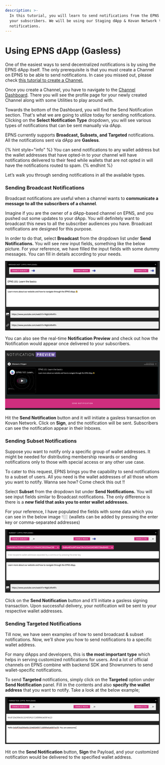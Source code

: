 ```yaml
---
description: >-
  In this tutorial, you will learn to send notifications from the EPNS dApp to
  your subscribers. We will be using our Staging dApp & Kovan Network to deliver
  notifications.
---
```


# Using EPNS dApp (Gasless)

One of the easiest ways to send decentralized notifications is by using the EPNS dApp itself. The only prerequisite is that you must create a Channel on EPNS to be able to send notifications. In case you missed out, please check [this tutorial to create a Channel.](../create-your-notif-channel/)

Once you create a Channel, you have to navigate to the [Channel Dashboard](https://staging.epns.io/#/dashboard). There you will see the profile page for your newly created Channel along with some Utilities to play around with.

Towards the bottom of the Dashboard, you will find the Send Notification section. That's what we are going to utilize today for sending notifications. Clicking on the **Select Notification Type** dropdown, you will see various types of notifications that can be sent manually via dApp.

EPNS currently supports **Broadcast, Subsets, and Targeted** notifications. All the notifications sent via dApp are **Gasless**.

{% hint style="info" %}
You can  send notifications to any wallet address but the wallet addresses that have opted-in to your channel will have notifications delivered to their feed while wallets that are not opted in will have the notifications routed to spam.
{% endhint %}

Let’s walk you through sending notifications in all the available types.

### Sending Broadcast Notifications

Broadcast notifications are useful when a channel wants to **communicate a message to all the subscribers of a channel**.

Imagine if you are the owner of a dApp-based channel on EPNS, and you pushed out some updates to your dApp. You will definitely want to broadcast this news to all the subscriber audiences you have. Broadcast notifications are designed for this purpose.

In order to do that, select **Broadcast** from the dropdown list under **Send Notifications.** You will see new input fields, something like the below picture. For your reference, we have filled the input fields with some dummy messages. You can fill in details according to your needs.

![](<../../.gitbook/assets/Screenshot 2022-07-12 at 1.41.47 PM.png>)

You can also see the real-time **Notification Preview** and check out how the Notification would appear once delivered to your subscribers.

![](<../../.gitbook/assets/Screenshot 2022-07-12 at 1.42.58 PM.png>)

Hit the **Send Notification** button and it will initiate a gasless transaction on Kovan Network. Click on **Sign**, and the notification will be sent. Subscribers can see the notification appear in their Inboxes.

### Sending Subset Notifications

Suppose you want to notify only a specific group of wallet addresses. It might be needed for distributing membership rewards or sending notifications only to those with special access or any other use case.

To cater to this request, EPNS brings you the capability to send notifications to a subset of users. All you need is the wallet addresses of all those whom you want to notify. Wanna see how? Come check this out ‼️

Select **Subset** from the dropdown list under **Send Notifications.** You will see input fields similar to Broadcast notifications. The only difference is there is a **new field that asks you to enter wallet addresses.**

For your reference, I have populated the fields with some data which you can see in the below image 👇🏼 (wallets can be added by pressing the enter key or comma-separated addresses)

![](<../../.gitbook/assets/Screenshot 2022-07-12 at 1.51.52 PM.png>)

Click on the **Send Notification** button and it’ll initiate a gasless signing transaction. Upon successful delivery, your notification will be sent to your respective wallet addresses.

### Sending Targeted Notifications

Till now, we have seen examples of how to send broadcast & subset notifications. Now, we’ll show you how to send notifications to a specific wallet address.

For many dApps and developers, this is **the most important type** which helps in serving customized notifications for users. And a lot of official channels on EPNS combine with backend SDK and Showrunners to send wallet-specific notifications.

To send **Targeted** notifications, simply click on the **Targeted** option under **Send Notification** panel. Fill in the contents and also **specify the wallet address** that you want to notify. Take a look at the below example;

![](<../../.gitbook/assets/Screenshot 2022-07-12 at 2.00.57 PM.png>)

Hit on the **Send Notification** button, **Sign** the Payload, and your customized notification would be delivered to the specified wallet address.
